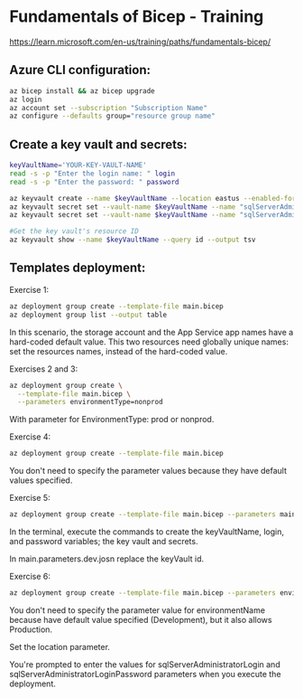 # Fundamentals of Bicep - Training

https://learn.microsoft.com/en-us/training/paths/fundamentals-bicep/

## Azure CLI configuration:

````bash
az bicep install && az bicep upgrade
az login
az account set --subscription "Subscription Name"
az configure --defaults group="resource group name"
````

## Create a key vault and secrets:

````bash
keyVaultName='YOUR-KEY-VAULT-NAME'
read -s -p "Enter the login name: " login
read -s -p "Enter the password: " password

az keyvault create --name $keyVaultName --location eastus --enabled-for-template-deployment true
az keyvault secret set --vault-name $keyVaultName --name "sqlServerAdministratorLogin" --value $login --output none
az keyvault secret set --vault-name $keyVaultName --name "sqlServerAdministratorPassword" --value $password --output none

#Get the key vault's resource ID
az keyvault show --name $keyVaultName --query id --output tsv
````

## Templates deployment:

Exercise 1:

````bash
az deployment group create --template-file main.bicep
az deployment group list --output table
````

In this scenario, the storage account and the App Service app names have a hard-coded default value. This two resources need globally unique names: set the resources names, instead of the hard-coded value.

Exercises 2 and 3:

````bash
az deployment group create \
  --template-file main.bicep \
  --parameters environmentType=nonprod
````

With parameter for EnvironmentType: prod or nonprod.

Exercise 4:

````bash
az deployment group create --template-file main.bicep
````

You don't need to specify the parameter values because they have default values specified.

Exercise 5:

````bash
az deployment group create --template-file main.bicep --parameters main.parameters.dev.json
````

In the terminal, execute the commands to create the keyVaultName, login, and password variables; the key vault and secrets.

In main.parameters.dev.josn replace the keyVault id.

Exercise 6:

````bash
az deployment group create --template-file main.bicep --parameters environmentName=Production location=eastus2
````

You don't need to specify the parameter value for environmentName because have default value specified (Development), but it also allows Production.

Set the location parameter.

You're prompted to enter the values for sqlServerAdministratorLogin and sqlServerAdministratorLoginPassword parameters when you execute the deployment.
